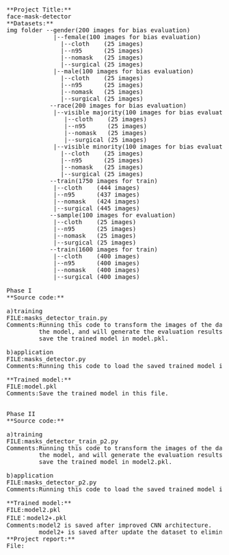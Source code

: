 <pre>
**Project Title:** 
face-mask-detector
**Datasets:**
img folder --gender(200 images for bias evaluation)
             |--female(100 images for bias evaluation)
               |--cloth    (25 images)  
               |--n95      (25 images)
               |--nomask   (25 images)
               |--surgical (25 images)
             |--male(100 images for bias evaluation)
               |--cloth    (25 images)  
               |--n95      (25 images)
               |--nomask   (25 images)
               |--surgical (25 images)
            --race(200 images for bias evaluation)
             |--visible majority(100 images for bias evaluation)
                |--cloth    (25 images)  
                |--n95      (25 images)
                |--nomask   (25 images)
                |--surgical (25 images)
             |--visible minority(100 images for bias evaluation)
               |--cloth    (25 images)  
               |--n95      (25 images)
               |--nomask   (25 images)
               |--surgical (25 images)
            --train(1750 images for train)
             |--cloth    (444 images)  
             |--n95      (437 images)
             |--nomask   (424 images)
             |--surgical (445 images)
            --sample(100 images for evaluation)
             |--cloth    (25 images)  
             |--n95      (25 images)
             |--nomask   (25 images)
             |--surgical (25 images)
            --train(1600 images for train)
             |--cloth    (400 images)  
             |--n95      (400 images)
             |--nomask   (400 images)
             |--surgical (400 images)

Phase I
**Source code:**

a)training
FILE:masks_detector_train.py 
Comments:Running this code to transform the images of the dataset in uniform, use the built CNN to train
         the model, and will generate the evaluation results used by the random split test set. And it will
         save the trained model in model.pkl.

b)application
FILE:masks_detector.py
Comments:Running this code to load the saved trained model in phase I to evaluate with the sample data(100 images).

**Trained model:**
FILE:model.pkl
Comments:Save the trained model in this file.


Phase II
**Source code:**

a)training
FILE:masks_detector_train_p2.py 
Comments:Running this code to transform the images of the dataset in uniform, use the improved CNN to train
         the model, and will generate the evaluation results used by the random split test set. And it will
         save the trained model in model2.pkl.

b)application
FILE:masks_detector_p2.py
Comments:Running this code to load the saved trained model in phase II to evaluate with the sample data(100 images).

**Trained model:**
FILE:model2.pkl
FILE：model2+.pkl
Comments:model2 is saved after improved CNN architecture.
         model2+ is saved after update the dataset to eliminate the bias.
**Project report:**
File:
</pre>



